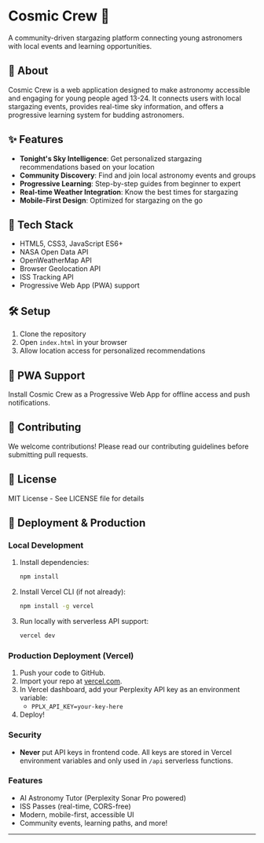# Cosmic Crew 🌟

A community-driven stargazing platform connecting young astronomers with local events and learning opportunities.

## 🌌 About

Cosmic Crew is a web application designed to make astronomy accessible and engaging for young people aged 13-24. It connects users with local stargazing events, provides real-time sky information, and offers a progressive learning system for budding astronomers.

## ✨ Features

- **Tonight's Sky Intelligence**: Get personalized stargazing recommendations based on your location
- **Community Discovery**: Find and join local astronomy events and groups
- **Progressive Learning**: Step-by-step guides from beginner to expert
- **Real-time Weather Integration**: Know the best times for stargazing
- **Mobile-First Design**: Optimized for stargazing on the go

## 🚀 Tech Stack

- HTML5, CSS3, JavaScript ES6+
- NASA Open Data API
- OpenWeatherMap API
- Browser Geolocation API
- ISS Tracking API
- Progressive Web App (PWA) support

## 🛠️ Setup

1. Clone the repository
2. Open `index.html` in your browser
3. Allow location access for personalized recommendations

## 📱 PWA Support

Install Cosmic Crew as a Progressive Web App for offline access and push notifications.

## 🤝 Contributing

We welcome contributions! Please read our contributing guidelines before submitting pull requests.

## 📄 License

MIT License - See LICENSE file for details

## 🚀 Deployment & Production

### Local Development

1. Install dependencies:

   ```sh
   npm install
   ```

2. Install Vercel CLI (if not already):

   ```sh
   npm install -g vercel
   ```

3. Run locally with serverless API support:

   ```sh
   vercel dev
   ```

### Production Deployment (Vercel)

1. Push your code to GitHub.
2. Import your repo at [vercel.com](https://vercel.com/).
3. In Vercel dashboard, add your Perplexity API key as an environment variable:
   - `PPLX_API_KEY=your-key-here`
4. Deploy!

### Security

- **Never** put API keys in frontend code. All keys are stored in Vercel environment variables and only used in `/api` serverless functions.

### Features

- AI Astronomy Tutor (Perplexity Sonar Pro powered)
- ISS Passes (real-time, CORS-free)
- Modern, mobile-first, accessible UI
- Community events, learning paths, and more!

---
